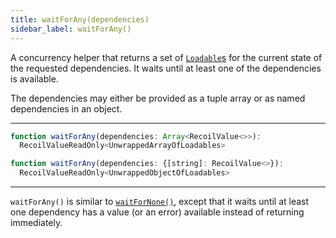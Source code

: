 ```yaml
---
title: waitForAny(dependencies)
sidebar_label: waitForAny()
---
```


A concurrency helper that returns a set of [`Loadable`s](/docs/api-reference/core/Loadable) for the current state of the requested dependencies.  It waits until at least one of the dependencies is available.

The dependencies may either be provided as a tuple array or as named dependencies in an object.

---

```jsx
function waitForAny(dependencies: Array<RecoilValue<>>):
  RecoilValueReadOnly<UnwrappedArrayOfLoadables>
```

```jsx
function waitForAny(dependencies: {[string]: RecoilValue<>}):
  RecoilValueReadOnly<UnwrappedObjectOfLoadables>
```
---

`waitForAny()` is similar to [`waitForNone()`](/docs/api-reference/utils/waitForNone), except that it waits until at least one dependency has a value (or an error) available instead of returning immediately.
